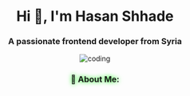 <!DOCTYPE html>
<html lang="en">
<head>
    <meta charset="UTF-8">
    <meta name="viewport" content="width=device-width, initial-scale=1.0">
    <title>Document</title>
</head>
<body>
    <h1 align="center">Hi <span class="wave">👋</span>, I'm Hasan Shhade</h1>
<style>
.wave {
    animation: wave-animation 2.5s infinite;
    display: inline-block;
    transform-origin: 70% 70%;
}

@keyframes wave-animation {
    0% { transform: rotate( 0.0deg) }
    10% { transform: rotate(14.0deg) }
    20% { transform: rotate(-8.0deg) }
    30% { transform: rotate(14.0deg) }
    40% { transform: rotate(-4.0deg) }
    50% { transform: rotate(10.0deg) }
    60% { transform: rotate( 0.0deg) }
    100% { transform: rotate( 0.0deg) }
}
</style>
<h3 align="center">A passionate frontend developer from Syria</h3>
<div align="center">
    <img src="https://media.giphy.com/media/qgQUggAC3Pfv687qPC/giphy.gif" alt="coding" width="400"/>
</div>

<div align="center">
    <h3 class="about-title">💫 About Me:</h3>
    <style>
        .about-title {
            animation: glow 2s ease-in-out infinite;
            text-shadow: 0 0 10px #00ff00;
        }
        
        @keyframes glow {
            0% { text-shadow: 0 0 10px #00ff00; }
            50% { text-shadow: 0 0 20px #00ff00, 0 0 30px #00ff00; }
            100% { text-shadow: 0 0 10px #00ff00; }
        }
    </style>
    <p>🔭 Currently working on creating responsive websites and exploring backend development with PHP.</p>
    <p>🌱 I’m currently learning about Laravel, creating web games, and improving my skills in front-end development with HTML, CSS, and JavaScript.</p>
    <p>👯 Looking for collaboration opportunities on open-source projects and web development.</p>
    <p>💬 Ask me about my projects, web development tips, or anything related to programming and technology!</p>
</div>

<div class="social-links" align="center">
    <h3 class="connect-title">Connect with me:</h3>
    <style>
        .connect-title {
            animation: glow 2s ease-in-out infinite;
            text-shadow: 0 0 10px #00ff00;
        }
        
        @keyframes glow {
            0% { text-shadow: 0 0 10px #00ff00; }
            50% { text-shadow: 0 0 20px #00ff00, 0 0 30px #00ff00; }
            100% { text-shadow: 0 0 10px #00ff00; }
        }
    </style>
    <a href="mailto:your.email@example.com" target="_blank">
        <img src="https://img.shields.io/badge/Email-D14836?style=for-the-badge&logo=gmail&logoColor=white" alt="Email" height="30"/>
    </a>
    <a href="https://wa.me/yournumber" target="_blank">
        <img src="https://img.shields.io/badge/WhatsApp-25D366?style=for-the-badge&logo=whatsapp&logoColor=white" alt="WhatsApp" height="30"/>
    </a>
    <a href="https://www.linkedin.com/in/yourprofile" target="_blank">
        <img src="https://img.shields.io/badge/LinkedIn-0077B5?style=for-the-badge&logo=linkedin&logoColor=white" alt="LinkedIn" height="30"/>
    </a>
    <a href="https://www.facebook.com/yourprofile" target="_blank">
        <img src="https://img.shields.io/badge/Facebook-1877F2?style=for-the-badge&logo=facebook&logoColor=white" alt="Facebook" height="30"/>
    </a>
</div>



<!-- Programming Languages -->
<div align="center">
    <h4>Programming Languages</h4>
    <a href="https://www.w3schools.com/cpp/" target="_blank" rel="noreferrer">
        <img src="https://raw.githubusercontent.com/devicons/devicon/master/icons/cplusplus/cplusplus-original.svg" alt="cplusplus" width="40" height="40"/>
    </a>
    <a href="https://www.w3schools.com/cs/" target="_blank" rel="noreferrer">
        <img src="https://raw.githubusercontent.com/devicons/devicon/master/icons/csharp/csharp-original.svg" alt="csharp" width="40" height="40"/>
    </a>
    <a href="https://www.java.com" target="_blank" rel="noreferrer">
        <img src="https://raw.githubusercontent.com/devicons/devicon/master/icons/java/java-original.svg" alt="java" width="40" height="40"/>
    </a>
    <a href="https://developer.mozilla.org/en-US/docs/Web/JavaScript" target="_blank" rel="noreferrer">
        <img src="https://raw.githubusercontent.com/devicons/devicon/master/icons/javascript/javascript-original.svg" alt="javascript" width="40" height="40"/>
    </a>
    <a href="https://www.php.net" target="_blank" rel="noreferrer">
        <img src="https://raw.githubusercontent.com/devicons/devicon/master/icons/php/php-original.svg" alt="php" width="40" height="40"/>
    </a>
    <a href="https://www.python.org" target="_blank" rel="noreferrer">
        <img src="https://raw.githubusercontent.com/devicons/devicon/master/icons/python/python-original.svg" alt="python" width="40" height="40"/>
    </a>
</div>

<!-- Web Technologies -->
<div align="center">
    <h4>Web Technologies</h4>
    <a href="https://www.w3.org/html/" target="_blank" rel="noreferrer">
        <img src="https://raw.githubusercontent.com/devicons/devicon/master/icons/html5/html5-original-wordmark.svg" alt="html5" width="40" height="40"/>
    </a>
    <a href="https://www.w3schools.com/css/" target="_blank" rel="noreferrer">
        <img src="https://raw.githubusercontent.com/devicons/devicon/master/icons/css3/css3-original-wordmark.svg" alt="css3" width="40" height="40"/>
    </a>
</div>

<!-- Frameworks -->
<div align="center">
    <h4>Frameworks</h4>
    <a href="https://getbootstrap.com" target="_blank" rel="noreferrer">
        <img src="https://raw.githubusercontent.com/devicons/devicon/master/icons/bootstrap/bootstrap-plain-wordmark.svg" alt="bootstrap" width="40" height="40"/>
    </a>
    <a href="https://laravel.com/" target="_blank" rel="noreferrer">
        <img src="https://raw.githubusercontent.com/laravel/art/master/logo-lockup/5%20SVG/2%20CMYK/1%20Full%20Color/laravel-logolockup-cmyk-red.svg" alt="laravel" width="40" height="40"/>
    </a>
    <a href="https://reactjs.org/" target="_blank" rel="noreferrer">
        <img src="https://raw.githubusercontent.com/devicons/devicon/master/icons/react/react-original-wordmark.svg" alt="react" width="40" height="40"/>
    </a>
</div>

<!-- Databases -->
<div align="center">
    <h4>Databases</h4>
    <a href="https://www.microsoft.com/en-us/sql-server" target="_blank" rel="noreferrer">
        <img src="https://www.svgrepo.com/show/303229/microsoft-sql-server-logo.svg" alt="mssql" width="40" height="40"/>
    </a>
    <a href="https://www.mysql.com/" target="_blank" rel="noreferrer">
        <img src="https://raw.githubusercontent.com/devicons/devicon/master/icons/mysql/mysql-original-wordmark.svg" alt="mysql" width="40" height="40"/>
    </a>
    <a href="https://www.oracle.com/" target="_blank" rel="noreferrer">
        <img src="https://raw.githubusercontent.com/devicons/devicon/master/icons/oracle/oracle-original.svg" alt="oracle" width="40" height="40"/>
    </a>
    <a href="https://www.sqlite.org/" target="_blank" rel="noreferrer">
        <img src="https://www.vectorlogo.zone/logos/sqlite/sqlite-icon.svg" alt="sqlite" width="40" height="40"/>
    </a>
</div>

<!-- Tools & Others -->
<div align="center">
    <h4>Tools & Others</h4>
    <a href="https://git-scm.com/" target="_blank" rel="noreferrer">
        <img src="https://www.vectorlogo.zone/logos/git-scm/git-scm-icon.svg" alt="git" width="40" height="40"/>
    </a>
    <a href="https://www.linux.org/" target="_blank" rel="noreferrer">
        <img src="https://raw.githubusercontent.com/devicons/devicon/master/icons/linux/linux-original.svg" alt="linux" width="40" height="40"/>
    </a>
    <a href="https://www.mathworks.com/" target="_blank" rel="noreferrer">
        <img src="https://upload.wikimedia.org/wikipedia/commons/2/21/Matlab_Logo.png" alt="matlab" width="40" height="40"/>
    </a>
    <a href="https://postman.com" target="_blank" rel="noreferrer">
        <img src="https://www.vectorlogo.zone/logos/getpostman/getpostman-icon.svg" alt="postman" width="40" height="40"/>
    </a>
    <a href="https://unity.com/" target="_blank" rel="noreferrer">
        <img src="https://www.vectorlogo.zone/logos/unity3d/unity3d-icon.svg" alt="unity" width="40" height="40"/>
    </a>
</div>
<div class="typing-text" style="text-align: center; margin: 20px 0;">
    <span id="dynamic-text"></span>
</div>

<style>
    .typing-text {
        font-size: 28px;
        color: #2c3e50;
        font-family: 'Segoe UI', Tahoma, Geneva, Verdana, sans-serif;
    }
    #dynamic-text {
        border-right: 2px solid #2c3e50;
        padding-right: 5px;
        animation: blink 0.75s infinite;
    }
    @keyframes blink {
        0%, 100% { border-color: transparent }
        50% { border-color: #2c3e50 }
    }
    .typing-text span {
        background: linear-gradient(120deg, #1abc9c, #3498db);
        -webkit-background-clip: text;
        -webkit-text-fill-color: transparent;
        font-weight: bold;
    }
</style>

<script>
    const texts = [
        "Hello, I'm Hasan Shhade👋",
        "I'm a Computer Engineer 💻", 
        "Welcome to my Profile ✨",
        "Let's Build Something Amazing! 🚀"
    ];
    
    class TypeWriter {
        constructor(element, texts) {
            this.element = element;
            this.texts = texts;
            this.textIndex = 0;
            this.charIndex = 0;
            this.isDeleting = false;
            this.typingDelay = 150;
            this.erasingDelay = 75;
            this.newTextDelay = 2000;
        }

        type() {
            const currentText = this.texts[this.textIndex];
            
            if (this.isDeleting) {
                this.charIndex--;
                this.element.innerHTML = `<span>${currentText.substring(0, this.charIndex)}</span>`;
            } else {
                this.charIndex++;
                this.element.innerHTML = `<span>${currentText.substring(0, this.charIndex)}</span>`;
            }
            
            let typeSpeed = this.isDeleting ? this.erasingDelay : this.typingDelay;
            
            if (!this.isDeleting && this.charIndex === currentText.length) {
                typeSpeed = this.newTextDelay;
                this.isDeleting = true;
            } else if (this.isDeleting && this.charIndex === 0) {
                this.isDeleting = false;
                this.textIndex = (this.textIndex + 1) % this.texts.length;
            }
            
            setTimeout(() => this.type(), typeSpeed);
        }
    }
    
    window.onload = function() {
        const element = document.getElementById('dynamic-text');
        const typeWriter = new TypeWriter(element, texts);
        typeWriter.type();
    }
</script>



</body>
</html>
